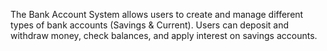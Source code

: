 The Bank Account System allows users to create and manage different types of bank accounts (Savings & Current). Users can deposit and withdraw money, check balances, and apply interest on savings accounts.
